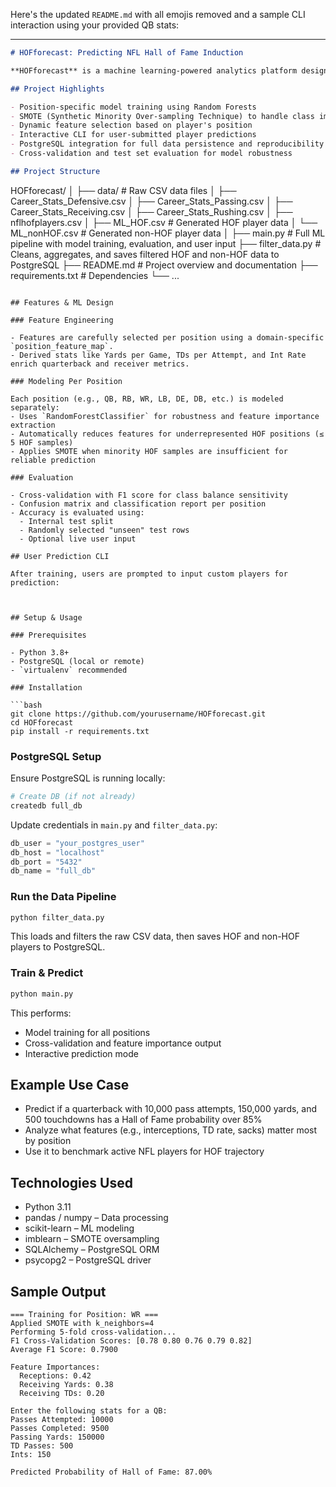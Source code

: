 Here's the updated `README.md` with all emojis removed and a sample CLI interaction using your provided QB stats:

---

```markdown
# HOFforecast: Predicting NFL Hall of Fame Induction

**HOFforecast** is a machine learning-powered analytics platform designed to forecast the likelihood of NFL players being inducted into the Pro Football Hall of Fame. By leveraging historical performance metrics, position-specific modeling, SMOTE oversampling, and user-interactive prediction inputs, HOFforecast aims to provide insightful, data-driven predictions for players across all major positions.

## Project Highlights

- Position-specific model training using Random Forests
- SMOTE (Synthetic Minority Over-sampling Technique) to handle class imbalance for rare Hall of Fame classes
- Dynamic feature selection based on player's position
- Interactive CLI for user-submitted player predictions
- PostgreSQL integration for full data persistence and reproducibility
- Cross-validation and test set evaluation for model robustness

## Project Structure

```

HOFforecast/
│
├── data/                       # Raw CSV data files
│   ├── Career\_Stats\_Defensive.csv
│   ├── Career\_Stats\_Passing.csv
│   ├── Career\_Stats\_Receiving.csv
│   ├── Career\_Stats\_Rushing.csv
│   ├── nflhofplayers.csv
│   ├── ML\_HOF.csv              # Generated HOF player data
│   └── ML\_nonHOF.csv           # Generated non-HOF player data
│
├── main.py                     # Full ML pipeline with model training, evaluation, and user input
├── filter\_data.py              # Cleans, aggregates, and saves filtered HOF and non-HOF data to PostgreSQL
├── README.md                   # Project overview and documentation
├── requirements.txt            # Dependencies
└── ...

```

## Features & ML Design

### Feature Engineering

- Features are carefully selected per position using a domain-specific `position_feature_map`.
- Derived stats like Yards per Game, TDs per Attempt, and Int Rate enrich quarterback and receiver metrics.

### Modeling Per Position

Each position (e.g., QB, RB, WR, LB, DE, DB, etc.) is modeled separately:
- Uses `RandomForestClassifier` for robustness and feature importance extraction
- Automatically reduces features for underrepresented HOF positions (≤ 5 HOF samples)
- Applies SMOTE when minority HOF samples are insufficient for reliable prediction

### Evaluation

- Cross-validation with F1 score for class balance sensitivity
- Confusion matrix and classification report per position
- Accuracy is evaluated using:
  - Internal test split
  - Randomly selected "unseen" test rows
  - Optional live user input

## User Prediction CLI

After training, users are prompted to input custom players for prediction:

```



````


## Setup & Usage

### Prerequisites

- Python 3.8+
- PostgreSQL (local or remote)
- `virtualenv` recommended

### Installation

```bash
git clone https://github.com/yourusername/HOFforecast.git
cd HOFforecast
pip install -r requirements.txt
````

### PostgreSQL Setup

Ensure PostgreSQL is running locally:

```bash
# Create DB (if not already)
createdb full_db
```

Update credentials in `main.py` and `filter_data.py`:

```python
db_user = "your_postgres_user"
db_host = "localhost"
db_port = "5432"
db_name = "full_db"
```

### Run the Data Pipeline

```bash
python filter_data.py
```

This loads and filters the raw CSV data, then saves HOF and non-HOF players to PostgreSQL.

### Train & Predict

```bash
python main.py
```

This performs:

* Model training for all positions
* Cross-validation and feature importance output
* Interactive prediction mode

## Example Use Case

* Predict if a quarterback with 10,000 pass attempts, 150,000 yards, and 500 touchdowns has a Hall of Fame probability over 85%
* Analyze what features (e.g., interceptions, TD rate, sacks) matter most by position
* Use it to benchmark active NFL players for HOF trajectory

## Technologies Used

* Python 3.11
* pandas / numpy – Data processing
* scikit-learn – ML modeling
* imblearn – SMOTE oversampling
* SQLAlchemy – PostgreSQL ORM
* psycopg2 – PostgreSQL driver

## Sample Output

```
=== Training for Position: WR ===
Applied SMOTE with k_neighbors=4
Performing 5-fold cross-validation...
F1 Cross-Validation Scores: [0.78 0.80 0.76 0.79 0.82]
Average F1 Score: 0.7900

Feature Importances:
  Receptions: 0.42
  Receiving Yards: 0.38
  Receiving TDs: 0.20

Enter the following stats for a QB:
Passes Attempted: 10000
Passes Completed: 9500
Passing Yards: 150000
TD Passes: 500
Ints: 150

Predicted Probability of Hall of Fame: 87.00%
```

